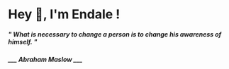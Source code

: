 <h1 title="head"> Hey 👋, I'm Endale !</h1>

**<h5><i>" What is necessary to change a person is to change his awareness of himself. "</i></h5>**

*<b>___ Abraham Maslow ___</b>*

